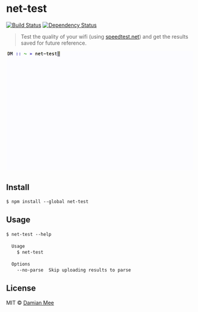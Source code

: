 # net-test
[![Build Status](https://travis-ci.org/chester1000/net-test.svg?branch=master)](https://travis-ci.org/chester1000/net-test) [![Dependency Status](https://david-dm.org/chester1000/net-test.svg)](https://david-dm.org/chester1000/net-test)

> Test the quality of your wifi (using [speedtest.net](http://www.speedtest.net)) and get the results saved for future reference.

![](screenshot.gif)


## Install

```
$ npm install --global net-test
```


## Usage

```
$ net-test --help

  Usage
    $ net-test

  Options
    --no-parse  Skip uploading results to parse
```


## License

MIT © [Damian Mee](http://meedamian.com)
